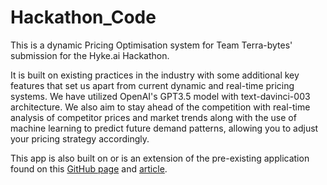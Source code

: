 # Hackathon_Code

This is a dynamic Pricing Optimisation system for Team Terra-bytes' submission for the Hyke.ai Hackathon. 



It is built on existing practices in the industry with some additional key features that set us apart from current dynamic and real-time pricing systems. We have utilized OpenAI's GPT3.5 model with text-davinci-003 architecture. We also aim to stay ahead of the competition with real-time analysis of competitor prices and market trends along with the use of machine learning to predict future demand patterns, allowing you to adjust your pricing strategy accordingly. 



This app is also built on or is an extension of the pre-existing application found on this [GitHub page](https://github.com/amitvkulkarni/Data-Apps/tree/main/Price%20Optimization) and [article](https://www.analyticsvidhya.com/blog/2021/08/build-a-price-recommender-app-with-python/).
